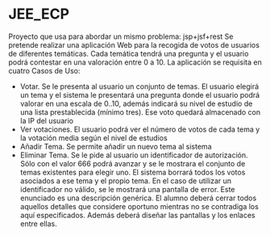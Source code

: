 # JEE_ECP
Proyecto que usa para abordar un mismo problema: jsp+jsf+rest
Se pretende realizar una aplicación Web para la recogida de votos de usuarios de diferentes temáticas. Cada temática tendrá una pregunta y el usuario podrá contestar en una valoración entre 0 a 10. La aplicación se requisita en cuatro Casos de Uso:
* Votar. Se le presenta al usuario un conjunto de temas. El usuario elegirá un tema y el sistema le presentará una pregunta donde el usuario podrá valorar en una escala de 0..10, además indicará su nivel de estudio de una lista prestablecida (mínimo tres). Ese voto quedará almacenado con la IP del usuario
* Ver votaciones. El usuario podrá ver el número de votos de cada tema y la votación media según el nivel de estudios
* Añadir Tema. Se permite añadir un nuevo tema al sistema
* Eliminar Tema. Se le pide al usuario un identificador de autorización. Sólo con el valor 666 podrá avanzar y se le mostrara el conjunto de temas existentes para elegir uno. El sistema borrará todos los votos asociados a ese tema y el propio tema. En el caso de utilizar un identificador no válido, se le mostrará una pantalla de error.
Este enunciado es una descripción genérica. El alumno deberá cerrar todos aquellos detalles que considere oportuno mientras no se contradiga los aquí especificados. Además deberá diseñar las pantallas y los enlaces entre ellas.
